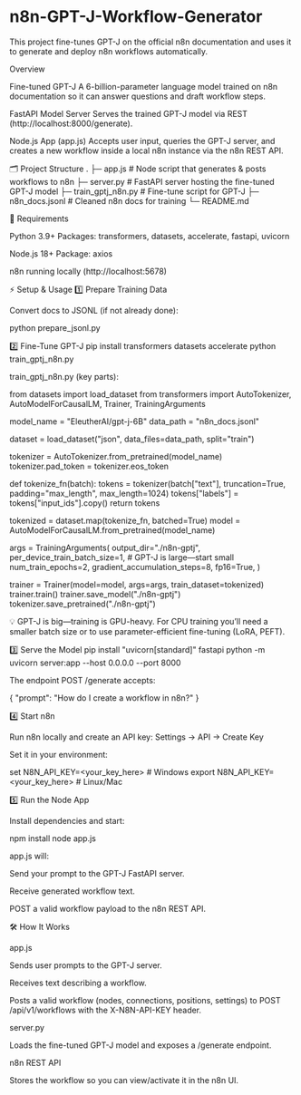 # n8n-GPT-J-Workflow-Generator
This project fine-tunes GPT-J on the official n8n documentation and uses it to generate and deploy n8n workflows automatically.

Overview

Fine-tuned GPT-J
A 6-billion-parameter language model trained on n8n documentation so it can answer questions and draft workflow steps.

FastAPI Model Server
Serves the trained GPT-J model via REST (http://localhost:8000/generate).

Node.js App (app.js)
Accepts user input, queries the GPT-J server, and creates a new workflow inside a local n8n instance via the n8n REST API.

🗂 Project Structure
.
├─ app.js                 # Node script that generates & posts workflows to n8n
├─ server.py              # FastAPI server hosting the fine-tuned GPT-J model
├─ train_gptj_n8n.py      # Fine-tune script for GPT-J
├─ n8n_docs.jsonl         # Cleaned n8n docs for training
└─ README.md

🔧 Requirements

Python 3.9+
Packages: transformers, datasets, accelerate, fastapi, uvicorn

Node.js 18+
Package: axios

n8n running locally (http://localhost:5678)

⚡ Setup & Usage
1️⃣ Prepare Training Data

Convert docs to JSONL (if not already done):

python prepare_jsonl.py

2️⃣ Fine-Tune GPT-J
pip install transformers datasets accelerate
python train_gptj_n8n.py


train_gptj_n8n.py (key parts):

from datasets import load_dataset
from transformers import AutoTokenizer, AutoModelForCausalLM, Trainer, TrainingArguments

model_name = "EleutherAI/gpt-j-6B"
data_path  = "n8n_docs.jsonl"

dataset = load_dataset("json", data_files=data_path, split="train")

tokenizer = AutoTokenizer.from_pretrained(model_name)
tokenizer.pad_token = tokenizer.eos_token

def tokenize_fn(batch):
    tokens = tokenizer(batch["text"], truncation=True, padding="max_length", max_length=1024)
    tokens["labels"] = tokens["input_ids"].copy()
    return tokens

tokenized = dataset.map(tokenize_fn, batched=True)
model = AutoModelForCausalLM.from_pretrained(model_name)

args = TrainingArguments(
    output_dir="./n8n-gptj",
    per_device_train_batch_size=1,   # GPT-J is large—start small
    num_train_epochs=2,
    gradient_accumulation_steps=8,
    fp16=True,
)

trainer = Trainer(model=model, args=args, train_dataset=tokenized)
trainer.train()
trainer.save_model("./n8n-gptj")
tokenizer.save_pretrained("./n8n-gptj")


💡 GPT-J is big—training is GPU-heavy. For CPU training you’ll need a smaller batch size or to use parameter-efficient fine-tuning (LoRA, PEFT).

3️⃣ Serve the Model
pip install "uvicorn[standard]" fastapi
python -m uvicorn server:app --host 0.0.0.0 --port 8000


The endpoint POST /generate accepts:

{ "prompt": "How do I create a workflow in n8n?" }

4️⃣ Start n8n

Run n8n locally and create an API key:
Settings → API → Create Key

Set it in your environment:

set N8N_API_KEY=<your_key_here>      # Windows
export N8N_API_KEY=<your_key_here>   # Linux/Mac

5️⃣ Run the Node App

Install dependencies and start:

npm install
node app.js


app.js will:

Send your prompt to the GPT-J FastAPI server.

Receive generated workflow text.

POST a valid workflow payload to the n8n REST API.

🛠 How It Works

app.js

Sends user prompts to the GPT-J server.

Receives text describing a workflow.

Posts a valid workflow (nodes, connections, positions, settings) to POST /api/v1/workflows with the X-N8N-API-KEY header.

server.py

Loads the fine-tuned GPT-J model and exposes a /generate endpoint.

n8n REST API

Stores the workflow so you can view/activate it in the n8n UI.
